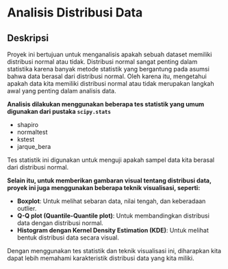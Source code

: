 # Analisis Distribusi Data

## Deskripsi

Proyek ini bertujuan untuk menganalisis apakah sebuah dataset memiliki distribusi normal atau tidak. Distribusi normal sangat penting dalam statistika karena banyak metode statistik yang bergantung pada asumsi bahwa data berasal dari distribusi normal. Oleh karena itu, mengetahui apakah data kita memiliki distribusi normal atau tidak merupakan langkah awal yang penting dalam analisis data.

**Analisis dilakukan menggunakan beberapa tes statistik yang umum digunakan dari pustaka `scipy.stats`**
- shapiro
- normaltest
- kstest
- jarque_bera
  
Tes statistik ini digunakan untuk menguji apakah sampel data kita berasal dari distribusi normal.


**Selain itu, untuk memberikan gambaran visual tentang distribusi data, proyek ini juga menggunakan beberapa teknik visualisasi, seperti:**

- **Boxplot**: Untuk melihat sebaran data, nilai tengah, dan keberadaan outlier.
- **Q-Q plot (Quantile-Quantile plot)**: Untuk membandingkan distribusi data dengan distribusi normal.
- **Histogram dengan Kernel Density Estimation (KDE)**: Untuk melihat bentuk distribusi data secara visual.

Dengan menggunakan tes statistik dan teknik visualisasi ini, diharapkan kita dapat lebih memahami karakteristik distribusi data yang kita miliki.

